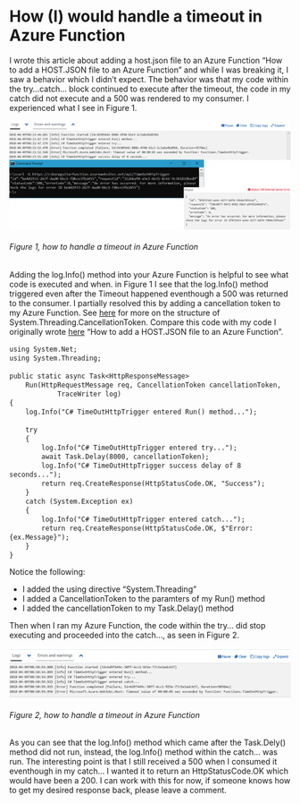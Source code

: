 # How (I) would handle a timeout in Azure Function

I wrote this article about adding a host.json file to an Azure Function “How to add a HOST.JSON file to an Azure Function” and while I was breaking it, I saw a behavior which I didn’t expect.
The behavior was that my code within the try…catch… block continued to execute after the timeout, the code in my catch did not execute and a 500 was rendered to my consumer.  I experienced what I see in Figure 1.

![how to handle a timeout in Azure Function][FIGURE1]
###### Figure 1, how to handle a timeout in Azure Function

Adding the log.Info() method into your Azure Function is helpful to see what code is executed and when.  in Figure 1 I see that the log.Info() method triggered even after the Timeout happened eventhough a 500 was returned to the consumer.
I partially resolved this by adding a cancellation token to my Azure Function.  See [here][LINK2] for more on the structure of System.Threading.CancellationToken.
Compare this code with my code I originally wrote [here][LINK3] “How to add a HOST.JSON file to an Azure Function”.

```
using System.Net;
using System.Threading;
 
public static async Task<HttpResponseMessage> 
    Run(HttpRequestMessage req, CancellationToken cancellationToken, 
            TraceWriter log)
{
    log.Info("C# TimeOutHttpTrigger entered Run() method...");
 
    try
    {
        log.Info("C# TimeOutHttpTrigger entered try...");
        await Task.Delay(8000, cancellationToken);
        log.Info("C# TimeOutHttpTrigger success delay of 8 seconds...");
        return req.CreateResponse(HttpStatusCode.OK, "Success");
    }
    catch (System.Exception ex)
    {
        log.Info("C# TimeOutHttpTrigger entered catch...");
        return req.CreateResponse(HttpStatusCode.OK, $"Error: {ex.Message}");
    }
}
```

Notice the following:

+ I added the using directive “System.Threading”
+ I added a CancellationToken to the paramters of my Run() method
+ I added the cancellationToken to my Task.Delay() method

Then when I ran my Azure Function, the code within the try… did stop executing and proceeded into the catch…, as seen in Figure 2.

![how to handle a timeout in Azure Function][FIGURE2]
###### Figure 2, how to handle a timeout in Azure Function

As you can see that the log.Info() method which came after the Task.Dely() method did not run, instead, the log.Info() method within the catch… was run.
The interesting point is that I still received a 500 when I consumed it eventhough in my catch… I wanted it to return an HttpStatusCode.OK which would have been a 200.  I can work with this for now, if someone knows how to get my desired response back, please leave a comment.

[FIGURE1]: ../images/2018/msdn-0063.png "Figure 1, how to handle a timeout in Azure Function"
[FIGURE2]: ../images/2018/msdn-0064.png "Figure 2, how to handle a timeout in Azure Function"

[LINK1]: tbd
[LINK2]: https://msdn.microsoft.com/en-us/library/system.threading.cancellationtoken(v=vs.110).aspx
[LINK3]: tbd
